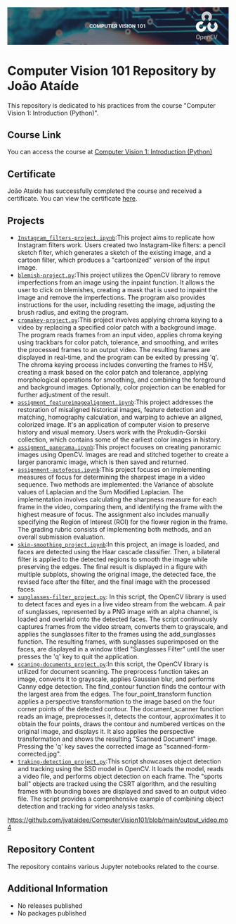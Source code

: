 ![Project Image](CV101.png)
# Computer Vision 101 Repository by João Ataíde

This repository is dedicated to his practices from the course "Computer Vision 1: Introduction (Python)".

## Course Link
You can access the course at [Computer Vision 1: Introduction (Python)](https://opencv.org/courses)

## Certificate
João Ataíde has successfully completed the course and received a certificate. You can view the certificate [here](https://courses.opencv.org/certificates/8a56e3b3421945f799361f3f28cf44fe).

## Projects
- [`Instagram_filters-project.ipynb`](https://github.com/jvataidee/ComputerVision101/blob/main/Instagram_filters-project.ipynb):This project aims to replicate how Instagram filters work. Users created two Instagram-like filters: a pencil sketch filter, which generates a sketch of the existing image, and a cartoon filter, which produces a "cartoonized" version of the input image.
- [`blemish-project.py`](https://github.com/jvataidee/ComputerVision101/blob/main/blemish-project.py):This project utilizes the OpenCV library to remove imperfections from an image using the inpaint function. It allows the user to click on blemishes, creating a mask that is used to inpaint the image and remove the imperfections. The program also provides instructions for the user, including resetting the image, adjusting the brush radius, and exiting the program.
- [`cromakey-project.py`](https://github.com/jvataidee/ComputerVision101/blob/main/cromakey-project.py):This project involves applying chroma keying to a video by replacing a specified color patch with a background image. The program reads frames from an input video, applies chroma keying using trackbars for color patch, tolerance, and smoothing, and writes the processed frames to an output video. The resulting frames are displayed in real-time, and the program can be exited by pressing 'q'. The chroma keying process includes converting the frames to HSV, creating a mask based on the color patch and tolerance, applying morphological operations for smoothing, and combining the foreground and background images. Optionally, color projection can be enabled for further adjustment of the result.
- [`assigment_featureimagealignment.ipynb`](https://github.com/jvataidee/ComputerVision101/blob/main/assigment_featureimagealignment.ipynb):This project addresses the restoration of misaligned historical images, feature detection and matching, homography calculation, and warping to achieve an aligned, colorized image. It's an application of computer vision to preserve history and visual memory. Users work with the Prokudin-Gorskii collection, which contains some of the earliest color images in history.
- [`assigment_panorama.ipynb`](https://github.com/jvataidee/ComputerVision101/blob/main/assigment_panorama.ipynb):This project focuses on creating panoramic images using OpenCV. Images are read and stitched together to create a larger panoramic image, which is then saved and returned.
- [`assignment-autofocus.ipynb`](https://github.com/jvataidee/ComputerVision101/blob/main/assigment_panorama.ipynb):This project focuses on implementing measures of focus for determining the sharpest image in a video sequence. Two methods are implemented: the Variance of absolute values of Laplacian and the Sum Modified Laplacian. The implementation involves calculating the sharpness measure for each frame in the video, comparing them, and identifying the frame with the highest measure of focus. The assignment also includes manually specifying the Region of Interest (ROI) for the flower region in the frame. The grading rubric consists of implementing both methods, and an overall submission evaluation.
- [`skin-smoothing_project.ipynb`](https://github.com/jvataidee/ComputerVision101/blob/main/skin-smoothing_project.ipynb):In this project, an image is loaded, and faces are detected using the Haar cascade classifier. Then, a bilateral filter is applied to the detected regions to smooth the image while preserving the edges. The final result is displayed in a figure with multiple subplots, showing the original image, the detected face, the revised face after the filter, and the final image with the processed faces.
- [`sunglasses-filter_project.py`](https://github.com/jvataidee/ComputerVision101/blob/main/sunglasses-filter_project.py): In this script, the OpenCV library is used to detect faces and eyes in a live video stream from the webcam. A pair of sunglasses, represented by a PNG image with an alpha channel, is loaded and overlaid onto the detected faces. The script continuously captures frames from the video stream, converts them to grayscale, and applies the sunglasses filter to the frames using the add_sunglasses function. The resulting frames, with sunglasses superimposed on the faces, are displayed in a window titled "Sunglasses Filter" until the user presses the 'q' key to quit the application.
- [`scaning-documents_project.py`](https://github.com/jvataidee/ComputerVision101/blob/main/scaning-documents_project.py):In this script, the OpenCV library is utilized for document scanning. The preprocess function takes an image, converts it to grayscale, applies Gaussian blur, and performs Canny edge detection. The find_contour function finds the contour with the largest area from the edges. The four_point_transform function applies a perspective transformation to the image based on the four corner points of the detected contour. The document_scanner function reads an image, preprocesses it, detects the contour, approximates it to obtain the four points, draws the contour and numbered vertices on the original image, and displays it. It also applies the perspective transformation and shows the resulting "Scanned Document" image. Pressing the 'q' key saves the corrected image as "scanned-form-corrected.jpg".
- [`traking-detection_project.py`](https://github.com/jvataidee/ComputerVision101/blob/main/traking-detection_project.py):This script showcases object detection and tracking using the SSD model in OpenCV. It loads the model, reads a video file, and performs object detection on each frame. The "sports ball" objects are tracked using the CSRT algorithm, and the resulting frames with bounding boxes are displayed and saved to an output video file. The script provides a comprehensive example of combining object detection and tracking for video analysis tasks.

https://github.com/jvataidee/ComputerVision101/blob/main/output_video.mp4
 
## Repository Content
The repository contains various Jupyter notebooks related to the course.

## Additional Information
- No releases published
- No packages published
